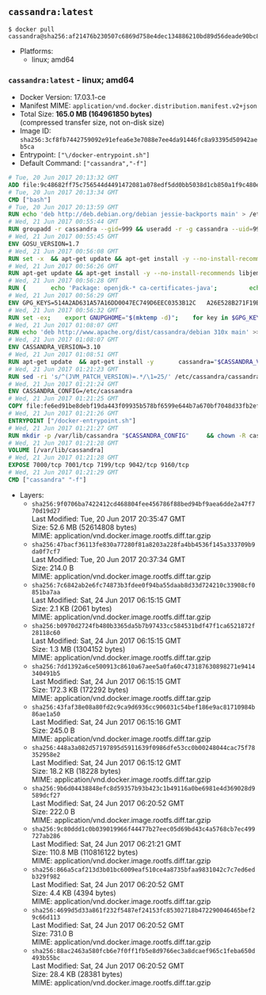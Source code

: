 ## `cassandra:latest`

```console
$ docker pull cassandra@sha256:af21476b230507c6869d758e4dec134886210bd89d56deade90bc835a1c0af37
```

-	Platforms:
	-	linux; amd64

### `cassandra:latest` - linux; amd64

-	Docker Version: 17.03.1-ce
-	Manifest MIME: `application/vnd.docker.distribution.manifest.v2+json`
-	Total Size: **165.0 MB (164961850 bytes)**  
	(compressed transfer size, not on-disk size)
-	Image ID: `sha256:3cf8fb7442759092e91efea6e3e7088e7ee4da91446fc8a93395d50942aeb5ca`
-	Entrypoint: `["\/docker-entrypoint.sh"]`
-	Default Command: `["cassandra","-f"]`

```dockerfile
# Tue, 20 Jun 2017 20:13:32 GMT
ADD file:9c48682ff75c756544d4491472081a078edf5dd0bb5038d1cb850a1f9c480e3e in / 
# Tue, 20 Jun 2017 20:13:34 GMT
CMD ["bash"]
# Tue, 20 Jun 2017 20:13:59 GMT
RUN echo 'deb http://deb.debian.org/debian jessie-backports main' > /etc/apt/sources.list.d/backports.list
# Wed, 21 Jun 2017 00:55:44 GMT
RUN groupadd -r cassandra --gid=999 && useradd -r -g cassandra --uid=999 cassandra
# Wed, 21 Jun 2017 00:55:45 GMT
ENV GOSU_VERSION=1.7
# Wed, 21 Jun 2017 00:56:08 GMT
RUN set -x 	&& apt-get update && apt-get install -y --no-install-recommends ca-certificates wget && rm -rf /var/lib/apt/lists/* 	&& wget -O /usr/local/bin/gosu "https://github.com/tianon/gosu/releases/download/$GOSU_VERSION/gosu-$(dpkg --print-architecture)" 	&& wget -O /usr/local/bin/gosu.asc "https://github.com/tianon/gosu/releases/download/$GOSU_VERSION/gosu-$(dpkg --print-architecture).asc" 	&& export GNUPGHOME="$(mktemp -d)" 	&& gpg --keyserver ha.pool.sks-keyservers.net --recv-keys B42F6819007F00F88E364FD4036A9C25BF357DD4 	&& gpg --batch --verify /usr/local/bin/gosu.asc /usr/local/bin/gosu 	&& rm -r "$GNUPGHOME" /usr/local/bin/gosu.asc 	&& chmod +x /usr/local/bin/gosu 	&& gosu nobody true 	&& apt-get purge -y --auto-remove ca-certificates wget
# Wed, 21 Jun 2017 00:56:26 GMT
RUN apt-get update && apt-get install -y --no-install-recommends libjemalloc1 && rm -rf /var/lib/apt/lists/*
# Wed, 21 Jun 2017 00:56:28 GMT
RUN { 		echo 'Package: openjdk-* ca-certificates-java'; 		echo 'Pin: release n=*-backports'; 		echo 'Pin-Priority: 990'; 	} > /etc/apt/preferences.d/java-backports
# Wed, 21 Jun 2017 00:56:29 GMT
ENV GPG_KEYS=514A2AD631A57A16DD0047EC749D6EEC0353B12C 	A26E528B271F19B9E5D8E19EA278B781FE4B2BDA
# Wed, 21 Jun 2017 00:56:32 GMT
RUN set -ex; 	export GNUPGHOME="$(mktemp -d)"; 	for key in $GPG_KEYS; do 		gpg --keyserver ha.pool.sks-keyservers.net --recv-keys "$key"; 	done; 	gpg --export $GPG_KEYS > /etc/apt/trusted.gpg.d/cassandra.gpg; 	rm -r "$GNUPGHOME"; 	apt-key list
# Wed, 21 Jun 2017 01:08:07 GMT
RUN echo 'deb http://www.apache.org/dist/cassandra/debian 310x main' >> /etc/apt/sources.list.d/cassandra.list
# Wed, 21 Jun 2017 01:08:07 GMT
ENV CASSANDRA_VERSION=3.10
# Wed, 21 Jun 2017 01:08:51 GMT
RUN apt-get update 	&& apt-get install -y 		cassandra="$CASSANDRA_VERSION" 		cassandra-tools="$CASSANDRA_VERSION" 	&& rm -rf /var/lib/apt/lists/*
# Wed, 21 Jun 2017 01:21:23 GMT
RUN sed -ri 's/^(JVM_PATCH_VERSION)=.*/\1=25/' /etc/cassandra/cassandra-env.sh
# Wed, 21 Jun 2017 01:21:24 GMT
ENV CASSANDRA_CONFIG=/etc/cassandra
# Wed, 21 Jun 2017 01:21:25 GMT
COPY file:fe6ed91be8debf19da443f09935b578bf6599e644b7a670bf7048d33fb2efa9e in /docker-entrypoint.sh 
# Wed, 21 Jun 2017 01:21:26 GMT
ENTRYPOINT ["/docker-entrypoint.sh"]
# Wed, 21 Jun 2017 01:21:27 GMT
RUN mkdir -p /var/lib/cassandra "$CASSANDRA_CONFIG" 	&& chown -R cassandra:cassandra /var/lib/cassandra "$CASSANDRA_CONFIG" 	&& chmod 777 /var/lib/cassandra "$CASSANDRA_CONFIG"
# Wed, 21 Jun 2017 01:21:28 GMT
VOLUME [/var/lib/cassandra]
# Wed, 21 Jun 2017 01:21:28 GMT
EXPOSE 7000/tcp 7001/tcp 7199/tcp 9042/tcp 9160/tcp
# Wed, 21 Jun 2017 01:21:29 GMT
CMD ["cassandra" "-f"]
```

-	Layers:
	-	`sha256:9f0706ba7422412cd468804fee456786f88bed94bf9aea6dde2a47f770d19d27`  
		Last Modified: Tue, 20 Jun 2017 20:35:47 GMT  
		Size: 52.6 MB (52614808 bytes)  
		MIME: application/vnd.docker.image.rootfs.diff.tar.gzip
	-	`sha256:47bacf36113fe830a77280f81a8203a228fa4bb4536f145a333709b9da0f7cf7`  
		Last Modified: Tue, 20 Jun 2017 20:37:34 GMT  
		Size: 214.0 B  
		MIME: application/vnd.docker.image.rootfs.diff.tar.gzip
	-	`sha256:7c6842ab2e6fc74873b3fdee0f94ba55daab8d33d724210c33908cf0851ba7aa`  
		Last Modified: Sat, 24 Jun 2017 06:15:15 GMT  
		Size: 2.1 KB (2061 bytes)  
		MIME: application/vnd.docker.image.rootfs.diff.tar.gzip
	-	`sha256:b0970d2724fb480b3365da5b7b97433cc584531bdf47f1ca6521872f28118c60`  
		Last Modified: Sat, 24 Jun 2017 06:15:15 GMT  
		Size: 1.3 MB (1304152 bytes)  
		MIME: application/vnd.docker.image.rootfs.diff.tar.gzip
	-	`sha256:7dd1392a6ce500913c8610a67aee5a0fa60c473187630898271e9414340491b5`  
		Last Modified: Sat, 24 Jun 2017 06:15:15 GMT  
		Size: 172.3 KB (172292 bytes)  
		MIME: application/vnd.docker.image.rootfs.diff.tar.gzip
	-	`sha256:43faf38e08a80fd2c9ca9d6936cc906031c54bef186e9ac81710984b86ae1a50`  
		Last Modified: Sat, 24 Jun 2017 06:15:16 GMT  
		Size: 245.0 B  
		MIME: application/vnd.docker.image.rootfs.diff.tar.gzip
	-	`sha256:448a3a082d57197895d5911639f0986dfe53cc0b00248044cac75f78352958e2`  
		Last Modified: Sat, 24 Jun 2017 06:15:12 GMT  
		Size: 18.2 KB (18228 bytes)  
		MIME: application/vnd.docker.image.rootfs.diff.tar.gzip
	-	`sha256:9b6d04438848efc8d59357b93b423c1b49116a0be6981e4d369028d9589dcf27`  
		Last Modified: Sat, 24 Jun 2017 06:20:52 GMT  
		Size: 222.0 B  
		MIME: application/vnd.docker.image.rootfs.diff.tar.gzip
	-	`sha256:9c80ddd1c0b039019966f44477b27eec05d69bd43c4a5768cb7ec499727ab286`  
		Last Modified: Sat, 24 Jun 2017 06:21:21 GMT  
		Size: 110.8 MB (110816122 bytes)  
		MIME: application/vnd.docker.image.rootfs.diff.tar.gzip
	-	`sha256:866a5caf213d3b01bc6009eaf510ce4a8735bfaa9831042c7c7ed6edb329f982`  
		Last Modified: Sat, 24 Jun 2017 06:20:52 GMT  
		Size: 4.4 KB (4394 bytes)  
		MIME: application/vnd.docker.image.rootfs.diff.tar.gzip
	-	`sha256:4699d5d33a861f232f5487ef24153fc85302718b472290046465bef29c66d113`  
		Last Modified: Sat, 24 Jun 2017 06:20:52 GMT  
		Size: 731.0 B  
		MIME: application/vnd.docker.image.rootfs.diff.tar.gzip
	-	`sha256:88ac2463a580fcb6e7f0ff1fb5e8d9766ec3a8dcaef965c1feba650d493b55bc`  
		Last Modified: Sat, 24 Jun 2017 06:20:52 GMT  
		Size: 28.4 KB (28381 bytes)  
		MIME: application/vnd.docker.image.rootfs.diff.tar.gzip
